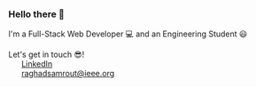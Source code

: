 ### Hello there 👋
I'm a Full-Stack Web Developer 💻 and an Engineering Student 😃
<!--
**raghadsam/raghadsam** is a ✨ _special_ ✨ repository because its `README.md` (this file) appears on your GitHub profile.

Here are some ideas to get you started:

- 🔭 I’m currently working on ...
- 🌱 I’m currently learning ...
- 👯 I’m looking to collaborate on ...
- 🤔 I’m looking for help with ...
- 💬 Ask me about ...
- 📫 How to reach me: ...
- 😄 Pronouns: ...
- ⚡ Fun fact: ...
-->
Let's get in touch 😎! </br>
&nbsp; &nbsp; &nbsp;  [LinkedIn](https://www.linkedin.com/in/raghad-al-samrout)
 </br> &nbsp; &nbsp;  &nbsp; raghadsamrout@ieee.org
    
